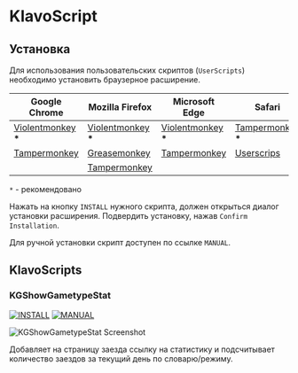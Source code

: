 # KlavoScript #

## Установка ##

Для использования пользовательских скриптов (`UserScripts`) необходимо установить браузерное расширение.

| **Google Chrome** | **Mozilla Firefox** | **Microsoft Edge** | **Safari** | **Opera** |
|-|-|-|-|-|
| [Violentmonkey][violentmoneky-chrome] **\*** | [Violentmonkey][violentmoneky-firefox] **\*** | [Violentmonkey][violentmoneky-edge] **\*** | [Tampermonkey][tampermonkey-safari] **\*** | [Tampermonkey][tampermonkey-opera] |
| [Tampermonkey][tampermonkey-chrome] | [Greasemonkey][greasemonkey-firefox] | [Tampermonkey][tampermonkey-edge] | [Userscrips][userscripts-safari] |  |
|  | [Tampermonkey][tampermonkey-firefox] |  |  |  |

`*` -  рекомендовано

[violentmoneky-chrome]: https://chrome.google.com/webstore/detail/violentmonkey/jinjaccalgkegednnccohejagnlnfdag
[tampermonkey-chrome]: https://chrome.google.com/webstore/detail/tampermonkey/dhdgffkkebhmkfjojejmpbldmpobfkfo?hl=ru
[violentmoneky-firefox]: https://addons.mozilla.org/en-US/firefox/addon/violentmonkey/
[greasemonkey-firefox]: https://addons.mozilla.org/ru/firefox/addon/greasemonkey/
[tampermonkey-firefox]: https://addons.mozilla.org/ru/firefox/addon/tampermonkey/
[violentmoneky-edge]: https://microsoftedge.microsoft.com/addons/detail/violentmonkey/eeagobfjdenkkddmbclomhiblgggliao
[tampermonkey-edge]: https://microsoftedge.microsoft.com/addons/detail/tampermonkey/iikmkjmpaadaobahmlepeloendndfphd
[tampermonkey-safari]: https://apps.apple.com/us/app/tampermonkey/id1482490089
[tampermonkey-opera]: https://addons.opera.com/ru/extensions/details/tampermonkey-beta/
[userscripts-safari]: https://apps.apple.com/us/app/userscripts/id1463298887

Нажать на кнопку `INSTALL` нужного скрипта, должен открыться диалог установки расширения. Подвердить установку, нажав `Confirm Installation`.

Для ручной установки скрипт доступен по ссылке `MANUAL`.

## KlavoScripts ##

### KGShowGametypeStat ###

[![INSTALL](https://img.shields.io/badge/INSTALL-0.1.0-blue)][KGShowGametypeStat-install]
[![MANUAL](https://img.shields.io/badge/-SCRIPT-blue)][KGShowGametypeStat-code]

![KGShowGametypeStat Screenshot](https://i.imgur.com/9pcLDce.png)

Добавляет на страницу заезда ссылку на статистику и подсчитывает количество заездов за текущий день по словарю/режиму.

[KGShowGametypeStat-install]: https://raw.githubusercontent.com/karmicdude/KlavoScripts/main/scripts/KGShowGametypeStat.user.js
[KGShowGametypeStat-code]: https://github.com/karmicdude/KlavoScripts/blob/main/scripts/KGShowGametypeStat.user.js
